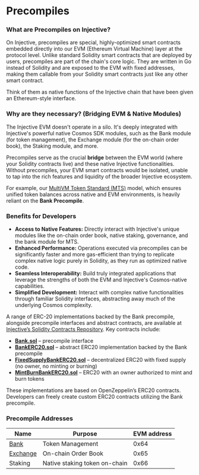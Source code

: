 # Precompiles

### **What are Precompiles on Injective?**

On Injective, precompiles are special, highly-optimized smart contracts embedded directly into our EVM (Ethereum Virtual Machine) layer at the protocol level. Unlike standard Solidity smart contracts that are deployed by users, precompiles are part of the chain's core logic. They are written in Go instead of Solidity and are exposed to the EVM with fixed addresses, making them callable from your Solidity smart contracts just like any other smart contract.

Think of them as native functions of the Injective chain that have been given an Ethereum-style interface.

### **Why are they necessary? (Bridging EVM & Native Modules)**

The Injective EVM doesn't operate in a silo. It's deeply integrated with Injective's powerful native Cosmos SDK modules, such as the Bank module (for token management), the Exchange module (for the on-chain order book), the Staking module, and more.

Precompiles serve as the crucial **bridge** between the EVM world (where your Solidity contracts live) and these native Injective functionalities. Without precompiles, your EVM smart contracts would be isolated, unable to tap into the rich features and liquidity of the broader Injective ecosystem.

For example, our [MultiVM Token Standard (MTS)](../multivm-token-standard.md) model, which ensures unified token balances across native and EVM environments, is heavily reliant on the **Bank Precompile**.

### **Benefits for Developers**

* **Access to Native Features:** Directly interact with Injective's unique modules like the on-chain order book, native staking, governance, and the bank module for MTS.
* **Enhanced Performance:** Operations executed via precompiles can be significantly faster and more gas-efficient than trying to replicate complex native logic purely in Solidity, as they run as optimized native code.
* **Seamless Interoperability:** Build truly integrated applications that leverage the strengths of both the EVM and Injective's Cosmos-native capabilities.
* **Simplified Development:** Interact with complex native functionalities through familiar Solidity interfaces, abstracting away much of the underlying Cosmos complexity.

A range of ERC-20 implementations backed by the Bank precompile, alongside precompile interfaces and abstract contracts, are available at [Injective’s Solidity Contracts Repository](https://github.com/InjectiveLabs/solidity-contracts). Key contracts include:

* [**Bank.sol**](https://github.com/InjectiveLabs/solidity-contracts/blob/master/src/Bank.sol) – precompile interface
* [**BankERC20.sol**](https://github.com/InjectiveLabs/solidity-contracts/blob/master/src/BankERC20.sol) – abstract ERC20 implementation backed by the Bank precompile
* [**FixedSupplyBankERC20.sol**](https://github.com/InjectiveLabs/solidity-contracts/blob/master/src/FixedSupplyBankERC20.sol) – decentralized ERC20 with fixed supply (no owner, no minting or burning)
* [**MintBurnBankERC20.sol**](https://github.com/InjectiveLabs/solidity-contracts/blob/master/src/MintBurnBankERC20.sol) – ERC20 with an owner authorized to mint and burn tokens

These implementations are based on OpenZeppelin’s ERC20 contracts. Developers can freely create custom ERC20 contracts utilizing the Bank precompile.



### Precompile Addresses

| Name                               | Purpose                       | EVM address |
| ---------------------------------- | ----------------------------- | ----------- |
| [Bank](bank-precompile.md)         | Token Management              | 0x64        |
| [Exchange](exchange-precompile.md) | On-chain Order Book           | 0x65        |
| Staking                            | Native staking token on-chain | 0x66        |
